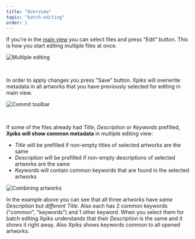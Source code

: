 ```yaml
---
title: "Overview"
topic: "batch-editing"
order: 1
---
```


If you're in the <a href='{{< misc/rel "/tutorials/interface-mainview/" >}}'>main view</a> you can select files and press "Edit" button. This is how you start editing multiple files at once.

<p>
  <img alt="Multiple editing" src='{{< misc/rel "/images/tutorials/getting-started/multiple-view-editing.gif" >}}' class="small-12 large-12" />
</p>

<br />

In order to apply changes you press "Save" button. Xpiks will overwrite metadata in all artworks that you have previously selected for editing in main view.

<p>
  <img alt="Commit toolbar" src='{{< misc/rel "/images/tutorials/interface/commit-toolbar.png" >}}' class="small-12 large-12" />
</p>

<br />

If some of the files already had _Title_, _Description_ or _Keywords_ prefilled, **Xpiks will show common metadata** in multiple editing view:

- _Title_ will be prefilled if non-empty titles of selected artworks are the same
- _Description_ will be prefilled if non-empty descriptions of selected artworks are the same
- _Keywords_ will contain common keywords that are found in the selected artworks

<p>
  <img alt="Combining artworks" src='{{< misc/rel "/images/tutorials/batch-editing/combining-artworks.gif" >}}' class="small-12 large-12" />
</p>

In the example above you can see that all three artworks have _same Description_ but _different Title_. Also each has 2 common keywords ("common", "keywords") and 1 other keyword. When you select them for batch editing Xpiks understands that their _Description_ is the same and it shows it right away. Also Xpiks shows keywords common to all opened artworks.
